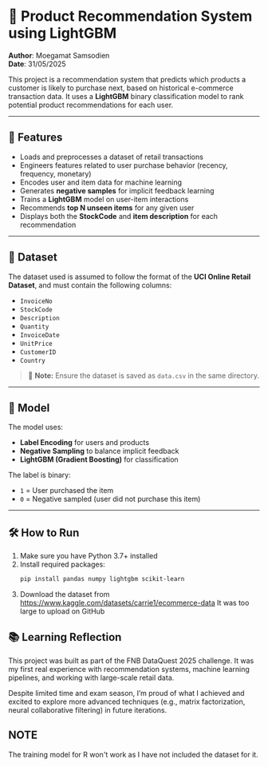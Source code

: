 # 🛒 Product Recommendation System using LightGBM

**Author**: Moegamat Samsodien  
**Date**: 31/05/2025

This project is a recommendation system that predicts which products a customer is likely to purchase next, based on historical e-commerce transaction data. It uses a **LightGBM** binary classification model to rank potential product recommendations for each user.

---

## 🚀 Features

- Loads and preprocesses a dataset of retail transactions
- Engineers features related to user purchase behavior (recency, frequency, monetary)
- Encodes user and item data for machine learning
- Generates **negative samples** for implicit feedback learning
- Trains a **LightGBM** model on user-item interactions
- Recommends **top N unseen items** for any given user
- Displays both the **StockCode** and **item description** for each recommendation

---

## 📁 Dataset

The dataset used is assumed to follow the format of the **UCI Online Retail Dataset**, and must contain the following columns:

- `InvoiceNo`
- `StockCode`
- `Description`
- `Quantity`
- `InvoiceDate`
- `UnitPrice`
- `CustomerID`
- `Country`

> 📌 **Note:** Ensure the dataset is saved as `data.csv` in the same directory.

---

## 🧠 Model

The model uses:

- **Label Encoding** for users and products
- **Negative Sampling** to balance implicit feedback
- **LightGBM (Gradient Boosting)** for classification

The label is binary:
- `1` = User purchased the item
- `0` = Negative sampled (user did not purchase this item)

---

## 🛠️ How to Run

1. Make sure you have Python 3.7+ installed
2. Install required packages:
   ```bash
   pip install pandas numpy lightgbm scikit-learn
3. Download the dataset from https://www.kaggle.com/datasets/carrie1/ecommerce-data
   It was too large to upload on GitHub
## 📚 Learning Reflection
This project was built as part of the FNB DataQuest 2025 challenge. It was my first real experience with recommendation systems, machine learning pipelines, and working with large-scale retail data.

Despite limited time and exam season, I’m proud of what I achieved and excited to explore more advanced techniques (e.g., matrix factorization, neural collaborative filtering) in future iterations.

## NOTE
The training model for R won't work as I have not included the dataset for it.
